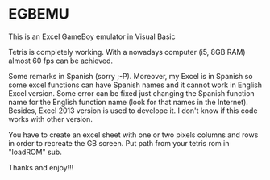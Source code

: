# EGBEMU
This is an Excel GameBoy emulator in Visual Basic

Tetris is completely working. With a nowadays computer (i5, 8GB RAM) almost 60 fps can be achieved.

Some remarks in Spanish (sorry ;-P). Moreover, my Excel is in Spanish so some excel functions can have Spanish names and it cannot work in English Excel version. Some error can be fixed just changing the Spanish function name for the English function name (look for that names in the Internet). Besides, Excel 2013 version is used to develope it. I don't know if this code works with other version.

You have to create an excel sheet with one or two pixels columns and rows in order to recreate the GB screen. Put path from your tetris rom in "loadROM" sub.

Thanks and enjoy!!!
